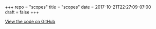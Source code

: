 +++
repo = "scopes"
title = "scopes"
date = 2017-10-21T22:27:09-07:00
draft = false
+++

[View the code on GitHub](https://github.com/impractical/scopes)
